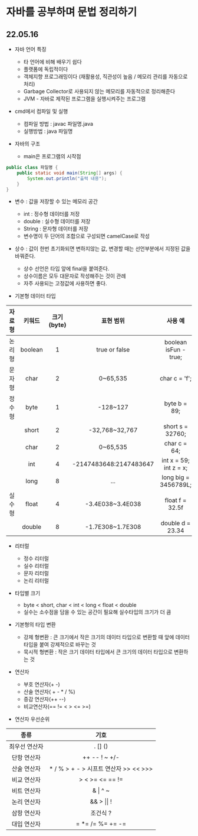# 자바를 공부하며 문법 정리하기



## 22.05.16

- 자바 언어 특징

  - 타 언어에 비해 배우기 쉽다
  - 플랫폼에 독립적이다
  - 객체지향 프로그래밍이다 (재활용성, 직관성이 높음 / 메모리 관리를 자동으로 처리)
  - Garbage Collector로 사용되지 않는 메모리를 자동적으로 정리해준다
  - JVM - 자바로 제작된 프로그램을 실행시켜주는 프로그램

  

- cmd에서 컴파일 및 실행

  - 컴파일 방법 : javac 파일명.java
  - 실행방법 : java 파일명
  
  

- 자바의 구조
  - main은 프로그램의 시작점

```java
public class 파일명 {
    public static void main(String[] args) {
        System.out.println("출력 내용");
    }
}
```

- 변수 : 값을 저장할 수 있는 메모리 공간

  - int : 정수형 데이터를 저장
  - double : 실수형 데이터를 저장
  - String : 문자형 데이터를 저장
  - 변수명이 두 단어의 조합으로 구성되면 camelCase로 작성

  

- 상수 : 값이 한번 초기화되면 변하지않는 값, 변경할 때는 선언부분에서 지정된 값을 바꿔준다.

  - 상수 선언은 타입 앞에 final을 붙여준다.
  - 상수이름은 모두 대문자로 작성해주는 것이 관례
  - 자주 사용되는 고정값에 사용하면 좋다.

  

- 기본형 데이터 타입

| 자료형 | 키워드  | 크기(byte) |       표현 범위        |        사용 예         |
| :----: | :-----: | :--------: | :--------------------: | :--------------------: |
| 논리형 | boolean |     1      |     true or false      | boolean isFun - true;  |
| 문자형 |  char   |     2      |        0~65,535        |     char c = 'f';      |
| 정수형 |  byte   |     1      |        -128~127        |      byte b = 89;      |
|        |  short  |     2      |     -32,768~32,767     |    short s = 32760;    |
|        |  char   |     2      |        0~65,535        |      char c = 64;      |
|        |   int   |     4      | -2147483648:2147483647 | int x = 59; int z = x; |
|        |  long   |     8      |          ...           |  long big = 3456789L;  |
| 실수형 |  float  |     4      |    -3.4E038~3.4E038    |    float f = 32.5f     |
|        | double  |     8      |    -1.7E308~1.7E308    |    double d = 23.34    |



- 리터럴

  - 정수 리터럴
  - 실수 리터럴
  - 문자 리터럴
  - 논리 리터럴

  

- 타입별 크기

  - byte < short, char < int < long < float < double
  - 실수는 소수점을 담을 수 있는 공간이 필요해 실수타입의 크기가 더 큼



- 기본형의 타입 변환
  - 강제 형변환 : 큰 크기에서 작은 크기의 데이터 타입으로 변환할 때 앞에 데이터 타입을 붙여 강제적으로 바꾸는 것
  - 묵시적 형변환 : 작은 크기 데이터 타입에서 큰 크기의 데이터 타입으로 변환하는 것



- 연산자
  - 부호 연산자(+ -)
  - 산술 연산자( + - * / %)
  - 증감 연산자(++ --)
  - 비교연산자(== != < > <= >=)



- 연산자 우선순위

|     종류      |                    기호                     |
| :-----------: | :-----------------------------------------: |
| 최우선 연산자 |                   . [] ()                   |
|  단항 연산자  |                ++ -- ! ~ +/-                |
|  산술 연산자  | * / %   >   + -  >  시프트 연산자 >> << >>> |
|  비교 연산자  |               > < >= <= == !=               |
|  비트 연산자  |                  & \| ^ ~                   |
|  논리 연산자  |                 && > \|\| !                 |
|  삼항 연산자  |                  조건식 ?                   |
|  대입 연산자  |              = *= /= %= += -=               |

